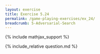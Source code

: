 ```yaml
---
layout: exercise
title: Exercise 5.24
permalink: /game-playing-exercises/ex_24/
breadcrumb: 5-Adversarial-Search
---
```


{% include mathjax_support %}

<div><i class="arrow-up loader" data-chapter="game-playing-exercises" data-exercise="ex_24" data-rating="0"></i></div>
{% include_relative question.md %}
